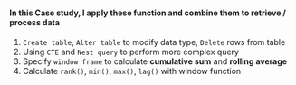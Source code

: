 #### **In this Case study, I apply these function and combine them to retrieve / process data**

1. `Create table`, `Alter table` to modify data type, `Delete` rows from table
2. Using `CTE` and `Nest query` to perform more complex query
3. Specify `window frame` to calculate **cumulative sum** and **rolling average**
4. Calculate `rank()`, `min()`, `max()`, `lag()` with window function

